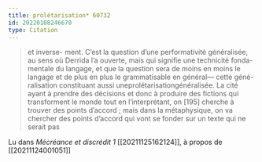 ```yaml
---
title: prolétarisation* 60732
id: 20220108246670
type: Citation
---
```


> et inverse- ment. C’est la question d’une performativité généralisée, au sens où Derrida l’a ouverte, mais qui signifie une technicité fonda- mentale du langage, et que la question sera de moins en moins le langage et de plus en plus le grammatisable en général— cette géné- ralisation constituant aussi uneprolétarisationgénéralisée. La cité ayant à prendre des décisions et donc à produire des fictions qui transforment le monde tout en l’interprétant, on [195] cherche à trouver des points d’accord ; mais dans la métaphysique, on va chercher des points d’accord qui vont se fonder sur un texte qui ne serait pas

Lu dans *Mécréance et discrédit 1* [[20211125162124]], à propos de [[20211124001051]]